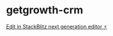 # getgrowth-crm

[Edit in StackBlitz next generation editor ⚡️](https://stackblitz.com/~/github.com/EvensHacking/getgrowth-crm)